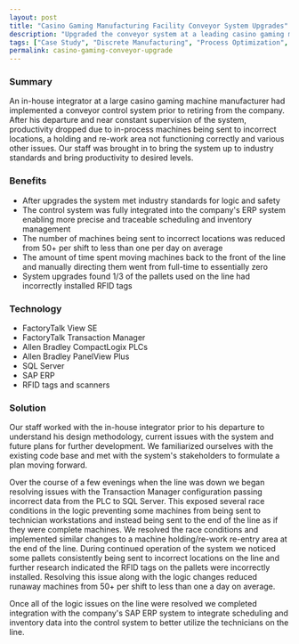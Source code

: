 ```yaml
---
layout: post
title: "Casino Gaming Manufacturing Facility Conveyor System Upgrades"
description: "Upgraded the conveyor system at a leading casino gaming manufacturing facility increasing producivity and efficiency."
tags: ["Case Study", "Discrete Manufacturing", "Process Optimization", "Process Analytics", "ERP Integration", "Database Management", "PLC", "HMI"]
permalink: casino-gaming-conveyor-upgrade
---
```


<h3>Summary</h3>
<p class="left-align">An in-house integrator at a large casino gaming machine manufacturer had implemented a conveyor control system prior to retiring from the company. After his departure and near constant supervision of the system, productivity dropped due to in-process machines being sent to incorrect locations, a holding and re-work area not functioning correctly and various other issues. Our staff was brought in to bring the system up to industry standards and bring productivity to desired levels.</p>

<h3>Benefits</h3>
<ul class="left-align">
	<li>After upgrades the system met industry standards for logic and safety</li>
	<li>The control system was fully integrated into the company's ERP system enabling more precise and traceable scheduling and inventory management</li>
	<li>The number of machines being sent to incorrect locations was reduced from 50+ per shift to less than one per day on average</li>
	<li>The amount of time spent moving machines back to the front of the line and manually directing them went from full-time to essentially zero</li>
	<li>System upgrades found 1/3 of the pallets used on the line had incorrectly installed RFID tags</li>
</ul>

<h3>Technology</h3>
<ul class="left-align">
	<li>FactoryTalk View SE</li>
	<li>FactoryTalk Transaction Manager</li>
	<li>Allen Bradley CompactLogix PLCs</li>
	<li>Allen Bradley PanelView Plus</li>
	<li>SQL Server</li>
	<li>SAP ERP</li>
	<li>RFID tags and scanners</li>
</ul>

<h3>Solution</h3>
<p class="left-align">Our staff worked with the in-house integrator prior to his departure to understand his design methodology, current issues with the system and future plans for further development. We familiarized ourselves with the existing code base and met with the system's stakeholders to formulate a plan moving forward.</p>

<p class="left-align">Over the course of a few evenings when the line was down we began resolving issues with the Transaction Manager configuration passing incorrect data from the PLC to SQL Server. This exposed several race conditions in the logic preventing some machines from being sent to technician workstations and instead being sent to the end of the line as if they were complete machines. We resolved the race conditions and implemented similar changes to a machine holding/re-work re-entry area at the end of the line. During continued operation of the system we noticed some pallets consistently being sent to incorrect locations on the line and further research indicated the RFID tags on the pallets were incorrectly installed. Resolving this issue along with the logic changes reduced runaway machines from 50+ per shift to less than one a day on average.</p>

<p class="left-align">Once all of the logic issues on the line were resolved we completed integration with the company's SAP ERP system to integrate scheduling and inventory data into the control system to better utilize the technicians on the line. </p>